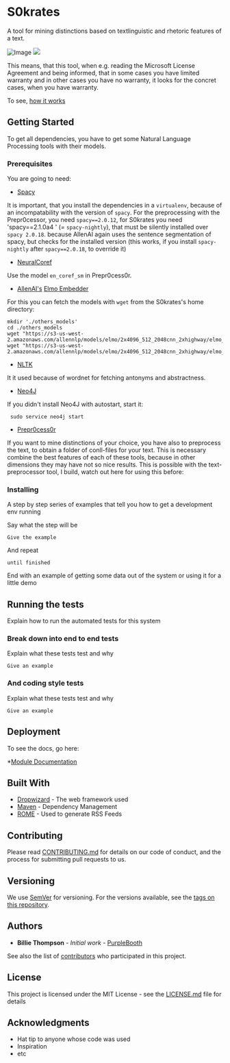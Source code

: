 # S0krates

A tool for mining distinctions based on textlinguistic and rhetoric features of a text.

![Image](./distinctions.svg)
<img src="./distinctions.svg">


This means, that this tool, when e.g. reading the Microsoft License Agreement and being informed, that in some cases you have
limited warranty and in other cases you have no warranty, it looks for the concret cases, when you have warranty.

To see, [how it works](explanation.html)


## Getting Started

To get all dependencies, you have to get some Natural Language Processing tools with their models.

### Prerequisites

You are going to need:

* [Spacy](https://spacy.io)

It is important, that you install the dependencies in a `virtualenv`, because of an incompatability with the version of 
`spacy`. For the preprocessing with the Prepr0cessor, you need `spacy==2.0.12`, for S0krates you need 'spacy==2.1.0a4 '
(= `spacy-nightly`), that must be silently installed over `spacy 2.0.18`. because AllenAI again uses the sentence 
segmentation of spacy, but checks for the installed version (this works, if you install `spacy-nightly` after `spacy==2.0.18`, to override it)

* [NeuralCoref](https://github.com/huggingface/neuralcoref)

Use the model `en_coref_sm` in Prepr0cess0r.

* [AllenAI's](https://allennlp.org) [Elmo Embedder](https://github.com/allenai/allennlp/blob/master/tutorials/how_to/elmo.md)

For this you can fetch the models with `wget` from the S0krates's home directory:

    mkdir './others_models'
    cd ./others_models
    wget "https://s3-us-west-2.amazonaws.com/allennlp/models/elmo/2x4096_512_2048cnn_2xhighway/elmo_2x4096_512_2048cnn_2xhighway_options.json"
    wget "https://s3-us-west-2.amazonaws.com/allennlp/models/elmo/2x4096_512_2048cnn_2xhighway/elmo_2x4096_512_2048cnn_2xhighway_weights.hdf5"


* [NLTK](https://www.nltk.org)

It it used because of wordnet for fetching antonyms and abstractness.

* [Neo4J](https://neo4j.com/)

If you didn't install Neo4J with autostart, start it:

     sudo service neo4j start
 

* [Prepr0cess0r](https://github.com/c0ntradicti0n/Prepr0cess0r)


If you want to mine distinctions of your choice, you have also to preprocess the text, to obtain a folder of conll-files for your text.
This is necessary combine the best features of each of these tools, because in other dimensions they may have not so nice results.
This is possible with the text-preprocessor tool, I build, watch out here for using this before:

### Installing

A step by step series of examples that tell you how to get a development env running

Say what the step will be

```
Give the example
```

And repeat

```
until finished
```

End with an example of getting some data out of the system or using it for a little demo

## Running the tests

Explain how to run the automated tests for this system

### Break down into end to end tests

Explain what these tests test and why

```
Give an example
```

### And coding style tests

Explain what these tests test and why

```
Give an example
```

## Deployment

To see the docs, go here:

*[Module Documentation](./docs/index.html)

## Built With

* [Dropwizard](http://www.dropwizard.io/1.0.2/docs/) - The web framework used
* [Maven](https://maven.apache.org/) - Dependency Management
* [ROME](https://rometools.github.io/rome/) - Used to generate RSS Feeds

## Contributing

Please read [CONTRIBUTING.md](https://gist.github.com/PurpleBooth/b24679402957c63ec426) for details on our code of conduct, and the process for submitting pull requests to us.

## Versioning

We use [SemVer](http://semver.org/) for versioning. For the versions available, see the [tags on this repository](https://github.com/your/project/tags).

## Authors

* **Billie Thompson** - *Initial work* - [PurpleBooth](https://github.com/PurpleBooth)

See also the list of [contributors](https://github.com/your/project/contributors) who participated in this project.

## License

This project is licensed under the MIT License - see the [LICENSE.md](LICENSE.md) file for details

## Acknowledgments

* Hat tip to anyone whose code was used
* Inspiration
* etc

